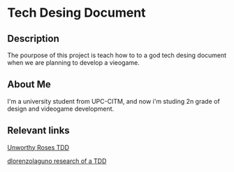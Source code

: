 # Tech Desing Document

## Description
The pourpose of this project is teach how to to a god tech desing document when we are planning to develop a vieogame.

## About Me
I'm a university student from UPC-CITM, and now i'm studing 2n grade of design and videogame development.

## Relevant links

[Unworthy Roses TDD](https://hell-and-back.fandom.com/wiki/Technical_Design_Document)

[dlorenzolaguno research of a TDD](https://dlorenzolaguno17.github.io/TDD/)
